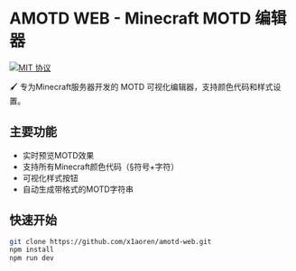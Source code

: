 # AMOTD WEB - Minecraft MOTD 编辑器

[![MIT 协议](https://img.shields.io/badge/协议-MIT-yellow.svg)](https://opensource.org/licenses/MIT)

🖌️ 专为Minecraft服务器开发的 MOTD 可视化编辑器，支持颜色代码和样式设置。

## 主要功能
- 实时预览MOTD效果
- 支持所有Minecraft颜色代码（§符号+字符）
- 可视化样式按钮
- 自动生成带格式的MOTD字符串

## 快速开始
```bash
git clone https://github.com/x1aoren/amotd-web.git
npm install
npm run dev
```
